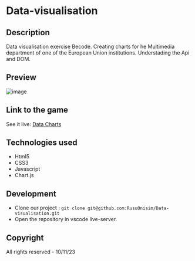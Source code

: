 # Data-visualisation

## Description

Data visualisation exercise Becode. Creating charts for he Multimedia department of one of the European Union institutions. Understading the Api and DOM. 

## Preview

![image](https://i.imgur.com/ZYYf6t6.png)

## Link to the game
See it live: [Data Charts](https://rusuonisim.github.io/Data-visualisation/)


## Technologies used
- Html5
- CSS3
- Javascript
- Chart.js

## Development
- Clone our project : `git clone git@github.com:RusuOnisim/Data-visualisation.git`
- Open the repository in vscode live-server.


## Copyright
All rights reserved - 10/11/23

